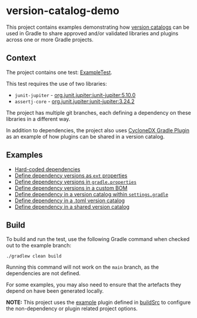 # version-catalog-demo

This project contains examples demonstrating how [version catalogs](https://docs.gradle.org/current/userguide/platforms.html)
can be used in Gradle to share approved and/or validated libraries and plugins across one or more Gradle projects.

## Context

The project contains one test: [ExampleTest](src/test/java/org/global/owl/versions/example/ExampleTest.java).

This test requires the use of two libraries:

- `junit-jupiter` - [org.junit.jupiter:junit-jupiter:5.10.0](https://mvnrepository.com/artifact/org.junit.jupiter/junit-jupiter/5.10.0)
- `assertj-core` - [org.junit.jupiter:junit-jupiter:3.24.2](https://mvnrepository.com/artifact/org.assertj/assertj-core/3.24.2)

The project has multiple git branches, each defining a dependency on these libraries in a different way.

In addition to dependencies,
the project also uses [CycloneDX Gradle Plugin](https://github.com/CycloneDX/cyclonedx-gradle-plugin)
as an example of how plugins can be shared in a version catalog.

## Examples

- [Hard-coded dependencies](../../tree/example/hardcoded)
- [Define dependency versions as `ext` properties](../../tree/example/ext)
- [Define dependency versions in `gradle.properties`](../../tree/example/gradle-properties)
- [Define dependency versions in a custom BOM](../../tree/example/bom)
- [Define dependency in a version catalog within `settings.gradle`](../../tree/example/settings)
- [Define dependency in a .toml version catalog](../../tree/example/gradle-tomly)
- [Define dependency in a shared version catalog](../../tree/example/shared-catalog)

## Build

To build and run the test, use the following Gradle command when checked out to the example branch:

```shell
./gradlew clean build
```

Running this command will not work on the `main` branch, as the dependencies are not defined.

For some examples, you may also need to ensure that the artefacts they depend on have been generated locally.

__NOTE:__ This project uses the [example](/buildSrc/src/main/groovy/example.gradle) plugin defined in 
[buildSrc](buildSrc/README.md)
to configure the non-dependency or plugin related project options. 

